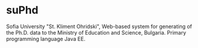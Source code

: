# suPhd
Sofia University "St. Kliment Ohridski", Web-based system for generating of the Ph.D. data to the Ministry of Education and Science, Bulgaria. Primary programming language Java EE.
